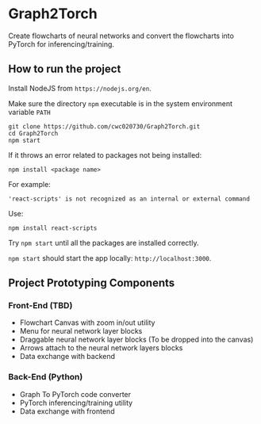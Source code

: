 # Graph2Torch

Create flowcharts of neural networks and convert the flowcharts into PyTorch for inferencing/training.

## How to run the project

Install NodeJS from `https://nodejs.org/en`.

Make sure the directory `npm` executable is in the system environment variable `PATH`

```
git clone https://github.com/cwc020730/Graph2Torch.git
cd Graph2Torch
npm start
```
If it throws an error related to packages not being installed:
```
npm install <package name>
```
For example:
```
'react-scripts' is not recognized as an internal or external command
```
Use:
```
npm install react-scripts
```
Try `npm start` until all the packages are installed correctly.

`npm start` should start the app locally: `http://localhost:3000`.

## Project Prototyping Components

### Front-End (TBD)
- Flowchart Canvas with zoom in/out utility
- Menu for neural network layer blocks
- Draggable neural network layer blocks (To be dropped into the canvas)
- Arrows attach to the neural network layers blocks
- Data exchange with backend

### Back-End (Python)
- Graph To PyTorch code converter
- PyTorch inferencing/training utility
- Data exchange with frontend
